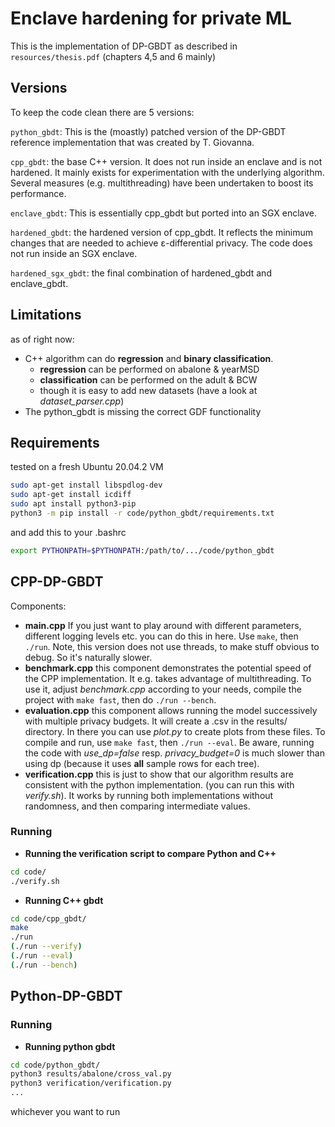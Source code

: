 # Enclave hardening for private ML

This is the implementation of DP-GBDT as described in `resources/thesis.pdf` (chapters 4,5 and 6 mainly)

## Versions

To keep the code clean there are 5 versions:

`python_gbdt`: This is the (moastly) patched version of the DP-GBDT reference implementation that was created by T. Giovanna.

`cpp_gbdt`: the base C++ version. It does not run inside an enclave and is not hardened. It mainly exists for experimentation with the underlying algorithm. Several measures (e.g. multithreading) have been undertaken to boost its performance.

`enclave_gbdt`: This is essentially cpp_gbdt but ported into an SGX enclave.

`hardened_gbdt`: the hardened version of cpp_gbdt. It reflects the minimum changes that are needed to achieve ε-differential privacy. The code does not run inside an SGX enclave.

`hardened_sgx_gbdt`: the final combination of hardened_gbdt and enclave_gbdt.


## Limitations
as of right now:

- C++ algorithm can do **regression** and **binary classification**.
  - **regression** can be performed on abalone & yearMSD
  - **classification** can be performed on the adult & BCW
  - though it is easy to add new datasets (have a look at _dataset_parser.cpp_)
- The python_gbdt is missing the correct GDF functionality


## Requirements
tested on a fresh Ubuntu 20.04.2 VM
```bash
sudo apt-get install libspdlog-dev
sudo apt-get install icdiff
sudo apt install python3-pip
python3 -m pip install -r code/python_gbdt/requirements.txt
```
and add this to your .bashrc
```bash
export PYTHONPATH=$PYTHONPATH:/path/to/.../code/python_gbdt
```

## CPP-DP-GBDT

Components:
- **main.cpp**
If you just want to play around with different parameters, different logging levels etc. you can do this in here. Use `make`, then `./run`.
Note, this version does not use threads, to make stuff obvious to debug. So it's naturally slower.
- **benchmark.cpp**
this component demonstrates the potential speed of the CPP implementation. It e.g. takes advantage of multithreading. To use it, adjust _benchmark.cpp_ according to your needs, compile the project with `make fast`, then do `./run --bench`.
- **evaluation.cpp**
this component allows running the model successively with multiple privacy budgets. It will create a .csv in the results/ directory. In there you can use _plot.py_ to create plots from these files. To compile and run, use `make fast`, then `./run --eval`. Be aware, running the code with _use_dp=false_ resp. _privacy_budget=0_ is much slower than using dp (because it uses **all** sample rows for each tree).
- **verification.cpp**
this is just to show that our algorithm results are consistent with the python implementation. (you can run this with _verify.sh_). It works by running both implementations without randomness, and then comparing intermediate values.


### Running
- **Running the verification script to compare Python and C++**
```bash
cd code/
./verify.sh
```
- **Running C++ gbdt**
```bash
cd code/cpp_gbdt/
make
./run
(./run --verify)
(./run --eval)
(./run --bench)
```

## Python-DP-GBDT

### Running

- **Running python gbdt**
```bash
cd code/python_gbdt/
python3 results/abalone/cross_val.py
python3 verification/verification.py
...
```
whichever you want to run
